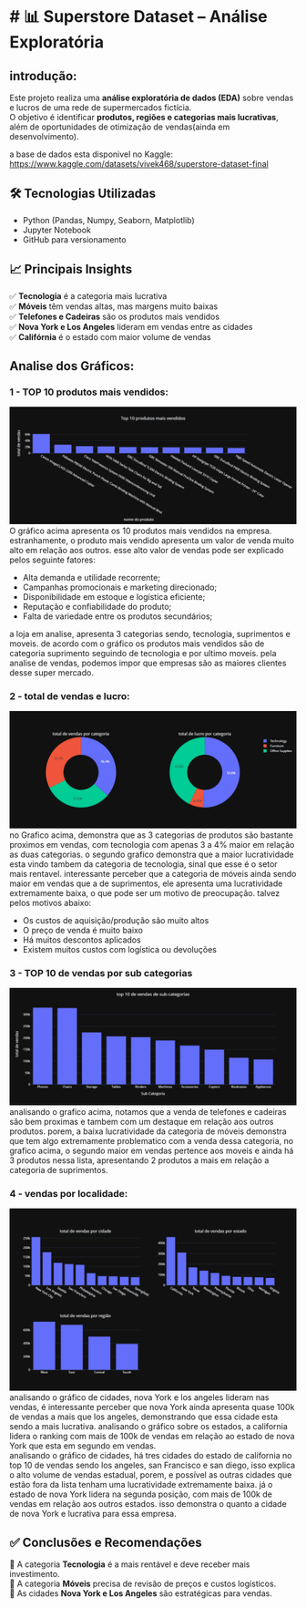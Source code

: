 # # 📊 Superstore Dataset – Análise Exploratória
## introdução:
Este projeto realiza uma **análise exploratória de dados (EDA)** sobre vendas e lucros de uma rede de supermercados fictícia.  
O objetivo é identificar **produtos, regiões e categorias mais lucrativas**, além de oportunidades de otimização de vendas(ainda em desenvolvimento).

a base de dados esta disponivel no Kaggle: https://www.kaggle.com/datasets/vivek468/superstore-dataset-final</br>

## 🛠 Tecnologias Utilizadas
- Python (Pandas, Numpy, Seaborn, Matplotlib)
- Jupyter Notebook
- GitHub para versionamento

## 📈 Principais Insights

✅ **Tecnologia** é a categoria mais lucrativa  
✅ **Móveis** têm vendas altas, mas margens muito baixas  
✅ **Telefones e Cadeiras** são os produtos mais vendidos  
✅ **Nova York e Los Angeles** lideram em vendas entre as cidades  
✅ **Califórnia** é o estado com maior volume de vendas

## Analise dos Gráficos:
### 1 - TOP 10 produtos mais vendidos:
![Grafico do top 10 mais vendidos](image/top10.png)
O gráfico acima apresenta os 10 produtos mais vendidos na empresa. estranhamente, o produto mais vendido apresenta um valor de venda muito alto em relação aos outros. 
esse alto valor de vendas pode ser explicado pelos seguinte fatores:
  - Alta demanda e utilidade recorrente;
  - Campanhas promocionais e marketing direcionado;
  - Disponibilidade em estoque e logística eficiente;
  -  Reputação e confiabilidade do produto;
  -  Falta de variedade entre os produtos secundários;

a loja em analise, apresenta 3 categorias sendo, tecnologia, suprimentos e moveis. de acordo com o gráfico os produtos mais vendidos são de categoria suprimento seguindo de tecnologia e por ultimo moveis.
pela analise de vendas, podemos impor que empresas são as maiores clientes desse super mercado.

### 2 - total de vendas e lucro:
![Grafico do total de vendas e lucro](image/total_Lucro.png)
no Grafico acima, demonstra que as 3 categorias de produtos são bastante proximos em vendas, com tecnologia com apenas 3 a 4% maior em relação as duas categorias. o segundo grafico demonstra que a maior lucratividade esta vindo tambem da categoria de tecnologia, sinal que esse é o setor mais rentavel. interessante perceber que a categoria de móveis ainda sendo maior em vendas que a de suprimentos, ele apresenta uma lucratividade extremamente baixa, o que pode ser um motivo de preocupação. talvez pelos motivos abaixo:
  - Os custos de aquisição/produção são muito altos
  - O preço de venda é muito baixo
  - Há muitos descontos aplicados
  - Existem muitos custos com logística ou devoluções

### 3 - TOP 10 de vendas por sub categorias
![Grafico do top 10 de vendas por sub categorias](image/top10_vendas.png)
analisando o grafico acima, notamos que a venda de telefones e cadeiras são bem proximas e tambem com um destaque em relação aos outros produtos. porem, a baixa lucratividade da categoria de móveis demonstra que tem algo extremamente problematico com a venda dessa categoria, no grafico acima, o segundo maior em vendas pertence aos moveis e ainda há 3 produtos nessa lista, apresentando 2 produtos a mais em relação a categoria de suprimentos.</br>

### 4 - vendas por localidade:
![Grafico de vendas por localidades](image/total_vendas.png)
analisando o gráfico de cidades, nova York e los angeles lideram nas vendas, é interessante perceber que nova York ainda apresenta quase 100k de vendas a mais que los angeles, demonstrando que essa cidade esta sendo a mais lucrativa. analisando o gráfico sobre os estados, a california lidera o ranking com mais de 100k de vendas em relação ao estado de nova York que esta em segundo em vendas.</br>
analisando o gráfico de cidades, há tres cidades do estado de california no top 10 de vendas sendo los angeles, san Francisco e san diego, isso explica o alto volume de vendas estadual, porem, e possível as outras cidades que estão fora da lista tenham uma lucratividade extremamente baixa. já o estado de nova York lidera na segunda posição, com mais de 100k de vendas em relação aos outros estados. isso demonstra o quanto a cidade de nova York e lucrativa para essa empresa.

## ✅ Conclusões e Recomendações

📌 A categoria **Tecnologia** é a mais rentável e deve receber mais investimento.  
📌 A categoria **Móveis** precisa de revisão de preços e custos logísticos.  
📌 As cidades **Nova York e Los Angeles** são estratégicas para vendas.  
